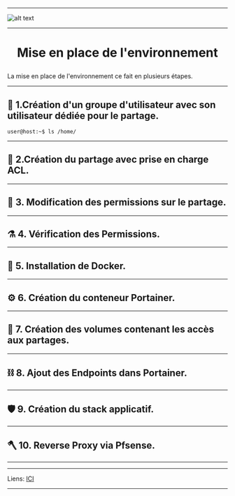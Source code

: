 ____
![alt text][LOGO]
____
# **<p align=center>Mise en place de l'environnement</align>** #

La mise en place de l'environnement ce fait en plusieurs étapes.
____

##  :satellite:   1.**Création d'un groupe d'utilisateur avec son utilisateur dédiée pour le partage.**
````console
user@host:~$ ls /home/
````
____
##  :microscope:  2.**Création du partage avec prise en charge ACL.**
____

##  :petri_dish:  3. **Modification des permissions sur le partage.**
____

##  :alembic:     4. **Vérification des Permissions.**
____

##  :test_tube:   5. **Installation de Docker.**
____

##  :gear:        6. **Création du conteneur Portainer.**
____

##  :magnet:      7. **Création des volumes contenant les accès aux partages.**
____

##  :chains:      8. **Ajout des Endpoints dans Portainer.**
____

##  :shield:      9. **Création du stack applicatif.**  
____

##  :axe:       10. **Reverse Proxy via Pfsense.**
____
***
Liens: [ICI][LINES_1]
****




[LOGO]: https://www.clipartmax.com/png/full/146-1469802_logo-logo-docker.png
[LINES_1]: #
